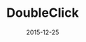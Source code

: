 ---
layout: site
title: "DoubleClick"
date: 2015-12-25
categories: [google]
version: 1.5.5
major: 1
minor: 5
patch: 5
slug: doubleclick
link: https://www.doubleclickbygoogle.com/
submitter: lpolepeddi
permalink: /sites/:slug
---